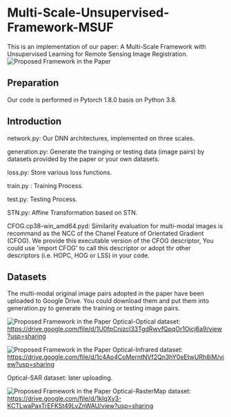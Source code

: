# Multi-Scale-Unsupervised-Framework-MSUF
This is an implementation of our paper: A Multi-Scale Framework with Unsupervised Learning for Remote Sensing Image Registration.
![Proposed Framework in the Paper](https://github.com/yeyuanxin110/Multi-Scale-Unsupervised-Framework-MSUF/blob/main/MSUF.png)
## Preparation
Our code is performed in Pytorch 1.8.0 basis on Python 3.8.
## Introduction
network.py: Our DNN architectures, implemented on three scales.

generation.py:  Generate the trainging or testing data (image pairs) by datasets provided by the paper or your own datasets.

loss.py: Store various loss functions.

train.py : Training Process.

test.py: Testing Process.

STN.py: Affine Transformation based on STN.

CFOG.cp38-win_amd64.pyd: Similarity evaluation for multi-modal images is recommand as the NCC of the Chanel Feature of Orientated Gradient (CFOG). We provide this executable version of the CFOG descriptor, You could use 'import CFOG' to call this descriptor or adopt thr other descriptors (i.e. HOPC, HOG or LSS) in your code.
## Datasets
The multi-modal original image pairs adopted in the paper have been uploaded to Google Drive. You could download them and put them into generation.py to generate the training or testing image pairs.

![Proposed Framework in the Paper](https://github.com/yeyuanxin110/Multi-Scale-Unsupervised-Framework-MSUF/blob/main/Optical-Optical.png)
Optical-Optical dataset: https://drive.google.com/file/d/1U0fpCnizcl33TgdRwvfQpqOr1Ojcj6a9/view?usp=sharing

![Proposed Framework in the Paper](https://github.com/yeyuanxin110/Multi-Scale-Unsupervised-Framework-MSUF/blob/main/Optical-Infrared.png)
Optical-Infrared dataset: https://drive.google.com/file/d/1c4Ao4CoMerntNVf2Qn3hY0eEtwURh8iM/view?usp=sharing

Optical-SAR dataset: later uploading.

![Proposed Framework in the Paper](https://github.com/yeyuanxin110/Multi-Scale-Unsupervised-Framework-MSUF/blob/main/Optical-Map.png)
Optical-RasterMap dataset: https://drive.google.com/file/d/1kIqXy3-KCTLwaPaxTrEFKSt49LvZnWAU/view?usp=sharing
